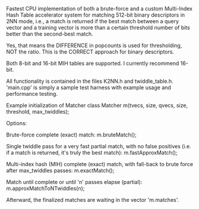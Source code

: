 Fastest CPU implementation of both a brute-force
and a custom Multi-Index Hash Table accelerator
system for matching 512-bit binary descriptors
in 2NN mode, i.e., a match is returned if the best
match between a query vector and a training vector
is more than a certain threshold number of bits
better than the second-best match.

Yes, that means the DIFFERENCE in popcounts is used
for thresholding, NOT the ratio. This is the CORRECT
approach for binary descriptors.

Both 8-bit and 16-bit MIH tables are supported.
I currently recommend 16-bit.

All functionality is contained in the files K2NN.h and twiddle_table.h.
'main.cpp' is simply a sample test harness with example usage and
performance testing.

Example initialization of Matcher class
Matcher<false> m(tvecs, size, qvecs, size, threshold, max_twiddles);

Options:

Brute-force complete (exact) match:
m.bruteMatch();

Single twiddle pass for a very fast partial match,
with no false positives (i.e. if a match is returned, it's truly the best match):
m.fastApproxMatch();

Multi-index hash (MIH) complete (exact) match, with fall-back to brute force after max_twiddles passes:
m.exactMatch();

Match until complete or until 'n' passes elapse (partial):
m.approxMatchToNTwiddles(n);

Afterward, the finalized matches are waiting
in the vector 'm.matches'.
